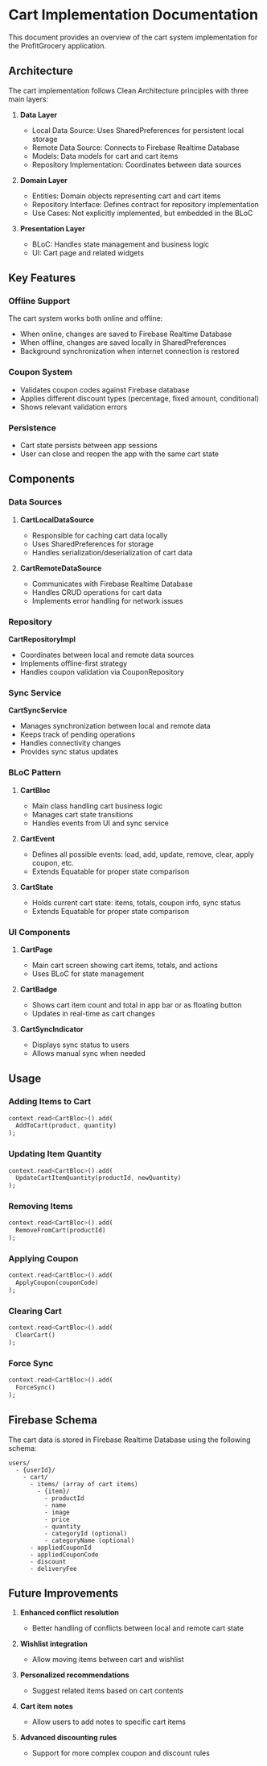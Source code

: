 # Cart Implementation Documentation

This document provides an overview of the cart system implementation for the ProfitGrocery application.

## Architecture

The cart implementation follows Clean Architecture principles with three main layers:

1. **Data Layer**
   - Local Data Source: Uses SharedPreferences for persistent local storage
   - Remote Data Source: Connects to Firebase Realtime Database
   - Models: Data models for cart and cart items
   - Repository Implementation: Coordinates between data sources

2. **Domain Layer**
   - Entities: Domain objects representing cart and cart items
   - Repository Interface: Defines contract for repository implementation
   - Use Cases: Not explicitly implemented, but embedded in the BLoC

3. **Presentation Layer**
   - BLoC: Handles state management and business logic
   - UI: Cart page and related widgets

## Key Features

### Offline Support
The cart system works both online and offline:
- When online, changes are saved to Firebase Realtime Database
- When offline, changes are saved locally in SharedPreferences
- Background synchronization when internet connection is restored

### Coupon System
- Validates coupon codes against Firebase database
- Applies different discount types (percentage, fixed amount, conditional)
- Shows relevant validation errors

### Persistence
- Cart state persists between app sessions
- User can close and reopen the app with the same cart state

## Components

### Data Sources

1. **CartLocalDataSource**
   - Responsible for caching cart data locally
   - Uses SharedPreferences for storage
   - Handles serialization/deserialization of cart data

2. **CartRemoteDataSource**
   - Communicates with Firebase Realtime Database
   - Handles CRUD operations for cart data
   - Implements error handling for network issues

### Repository

**CartRepositoryImpl**
- Coordinates between local and remote data sources
- Implements offline-first strategy
- Handles coupon validation via CouponRepository

### Sync Service

**CartSyncService**
- Manages synchronization between local and remote data
- Keeps track of pending operations
- Handles connectivity changes
- Provides sync status updates

### BLoC Pattern

1. **CartBloc**
   - Main class handling cart business logic
   - Manages cart state transitions
   - Handles events from UI and sync service

2. **CartEvent**
   - Defines all possible events: load, add, update, remove, clear, apply coupon, etc.
   - Extends Equatable for proper state comparison

3. **CartState**
   - Holds current cart state: items, totals, coupon info, sync status
   - Extends Equatable for proper state comparison

### UI Components

1. **CartPage**
   - Main cart screen showing cart items, totals, and actions
   - Uses BLoC for state management

2. **CartBadge**
   - Shows cart item count and total in app bar or as floating button
   - Updates in real-time as cart changes

3. **CartSyncIndicator**
   - Displays sync status to users
   - Allows manual sync when needed

## Usage

### Adding Items to Cart

```dart
context.read<CartBloc>().add(
  AddToCart(product, quantity)
);
```

### Updating Item Quantity

```dart
context.read<CartBloc>().add(
  UpdateCartItemQuantity(productId, newQuantity)
);
```

### Removing Items

```dart
context.read<CartBloc>().add(
  RemoveFromCart(productId)
);
```

### Applying Coupon

```dart
context.read<CartBloc>().add(
  ApplyCoupon(couponCode)
);
```

### Clearing Cart

```dart
context.read<CartBloc>().add(
  ClearCart()
);
```

### Force Sync

```dart
context.read<CartBloc>().add(
  ForceSync()
);
```

## Firebase Schema

The cart data is stored in Firebase Realtime Database using the following schema:

```
users/
  - {userId}/
    - cart/
      - items/ (array of cart items)
        - {item}/
          - productId
          - name
          - image
          - price
          - quantity
          - categoryId (optional)
          - categoryName (optional)
      - appliedCouponId
      - appliedCouponCode
      - discount
      - deliveryFee
```

## Future Improvements

1. **Enhanced conflict resolution**
   - Better handling of conflicts between local and remote cart state

2. **Wishlist integration**
   - Allow moving items between cart and wishlist

3. **Personalized recommendations**
   - Suggest related items based on cart contents

4. **Cart item notes**
   - Allow users to add notes to specific cart items

5. **Advanced discounting rules**
   - Support for more complex coupon and discount rules
